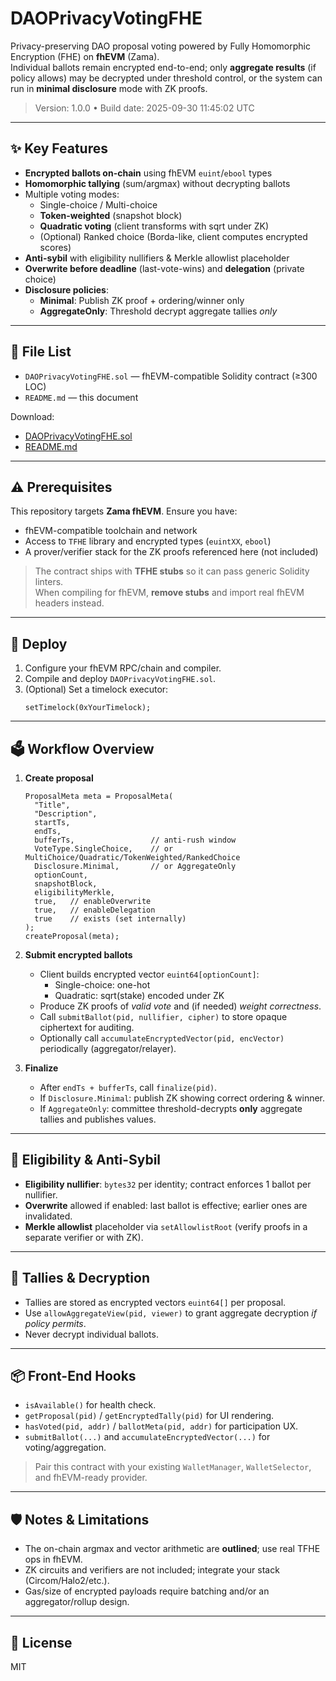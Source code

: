 # DAOPrivacyVotingFHE

Privacy-preserving DAO proposal voting powered by Fully Homomorphic Encryption (FHE) on **fhEVM** (Zama).  
Individual ballots remain encrypted end-to-end; only **aggregate results** (if policy allows) may be decrypted under threshold control, or the system can run in **minimal disclosure** mode with ZK proofs.

> Version: 1.0.0 • Build date: 2025-09-30 11:45:02 UTC

---

## ✨ Key Features

- **Encrypted ballots on-chain** using fhEVM `euint`/`ebool` types
- **Homomorphic tallying** (sum/argmax) without decrypting ballots
- Multiple voting modes:
  - Single-choice / Multi-choice
  - **Token-weighted** (snapshot block)
  - **Quadratic voting** (client transforms with sqrt under ZK)
  - (Optional) Ranked choice (Borda-like, client computes encrypted scores)
- **Anti-sybil** with eligibility nullifiers & Merkle allowlist placeholder
- **Overwrite before deadline** (last-vote-wins) and **delegation** (private choice)
- **Disclosure policies**:
  - **Minimal**: Publish ZK proof + ordering/winner only
  - **AggregateOnly**: Threshold decrypt aggregate tallies *only*

---

## 🧱 File List

- `DAOPrivacyVotingFHE.sol` — fhEVM-compatible Solidity contract (≥300 LOC)
- `README.md` — this document

Download:
- [DAOPrivacyVotingFHE.sol](sandbox:/mnt/data/DAOPrivacyVotingFHE.sol)
- [README.md](sandbox:/mnt/data/README.md)

---

## ⚠️ Prerequisites

This repository targets **Zama fhEVM**. Ensure you have:
- fhEVM-compatible toolchain and network
- Access to `TFHE` library and encrypted types (`euintXX`, `ebool`)
- A prover/verifier stack for the ZK proofs referenced here (not included)

> The contract ships with **TFHE stubs** so it can pass generic Solidity linters.  
> When compiling for fhEVM, **remove stubs** and import real fhEVM headers instead.

---

## 🚀 Deploy

1. Configure your fhEVM RPC/chain and compiler.
2. Compile and deploy `DAOPrivacyVotingFHE.sol`.
3. (Optional) Set a timelock executor:
   ```solidity
   setTimelock(0xYourTimelock);
   ```

---

## 🗳️ Workflow Overview

1. **Create proposal**
   ```solidity
   ProposalMeta meta = ProposalMeta(
     "Title",
     "Description",
     startTs,
     endTs,
     bufferTs,                 // anti-rush window
     VoteType.SingleChoice,    // or MultiChoice/Quadratic/TokenWeighted/RankedChoice
     Disclosure.Minimal,       // or AggregateOnly
     optionCount,
     snapshotBlock,
     eligibilityMerkle,
     true,   // enableOverwrite
     true,   // enableDelegation
     true    // exists (set internally)
   );
   createProposal(meta);
   ```

2. **Submit encrypted ballots**
   - Client builds encrypted vector `euint64[optionCount]`:
     - Single-choice: one-hot
     - Quadratic: sqrt(stake) encoded under ZK
   - Produce ZK proofs of *valid vote* and (if needed) *weight correctness*.
   - Call `submitBallot(pid, nullifier, cipher)` to store opaque ciphertext for auditing.
   - Optionally call `accumulateEncryptedVector(pid, encVector)` periodically (aggregator/relayer).

3. **Finalize**
   - After `endTs + bufferTs`, call `finalize(pid)`.
   - If `Disclosure.Minimal`: publish ZK showing correct ordering & winner.
   - If `AggregateOnly`: committee threshold-decrypts **only** aggregate tallies and publishes values.

---

## 🔐 Eligibility & Anti-Sybil

- **Eligibility nullifier**: `bytes32` per identity; contract enforces 1 ballot per nullifier.
- **Overwrite** allowed if enabled: last ballot is effective; earlier ones are invalidated.
- **Merkle allowlist** placeholder via `setAllowlistRoot` (verify proofs in a separate verifier or with ZK).

---

## 🧮 Tallies & Decryption

- Tallies are stored as encrypted vectors `euint64[]` per proposal.
- Use `allowAggregateView(pid, viewer)` to grant aggregate decryption *if policy permits*.
- Never decrypt individual ballots.

---

## 📦 Front-End Hooks

- `isAvailable()` for health check.
- `getProposal(pid)` / `getEncryptedTally(pid)` for UI rendering.
- `hasVoted(pid, addr)` / `ballotMeta(pid, addr)` for participation UX.
- `submitBallot(...)` and `accumulateEncryptedVector(...)` for voting/aggregation.

> Pair this contract with your existing `WalletManager`, `WalletSelector`, and fhEVM-ready provider.

---

## 🛡️ Notes & Limitations

- The on-chain argmax and vector arithmetic are **outlined**; use real TFHE ops in fhEVM.
- ZK circuits and verifiers are not included; integrate your stack (Circom/Halo2/etc.).
- Gas/size of encrypted payloads require batching and/or an aggregator/rollup design.

---

## 📄 License

MIT
